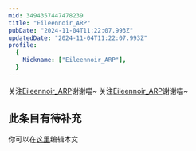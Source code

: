 ```yaml
---
mid: 3494357447478239
title: "Eileennoir_ARP"
pubDate: "2024-11-04T11:22:07.993Z"
updatedDate: "2024-11-04T11:22:07.993Z"
profile:
  {
    Nickname: ["Eileennoir_ARP"],
  }
---
```


关注[Eileennoir_ARP](https://space.bilibili.com/3494357447478239)谢谢喵~ 关注[Eileennoir_ARP](https://space.bilibili.com/3494357447478239)谢谢喵~

## 此条目有待补充
你可以在[这里](https://github.com/Yuhanawa/VTuber.ICU-Content/edit/master/v/Eileennoir_ARP/index.md)编辑本文
